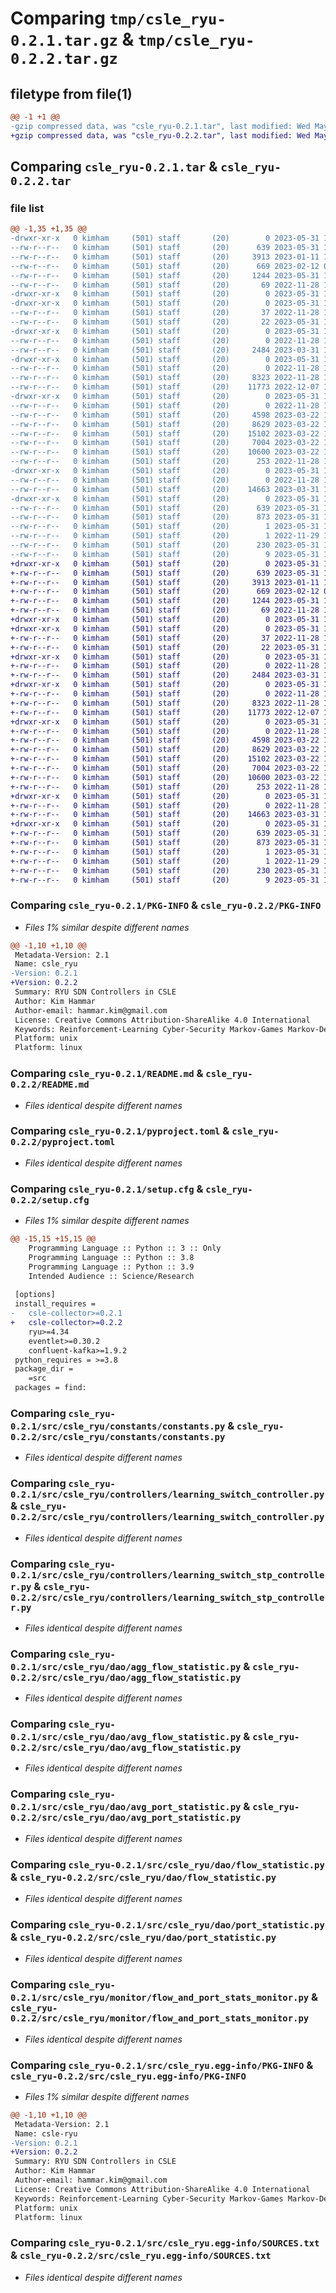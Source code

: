 # Comparing `tmp/csle_ryu-0.2.1.tar.gz` & `tmp/csle_ryu-0.2.2.tar.gz`

## filetype from file(1)

```diff
@@ -1 +1 @@
-gzip compressed data, was "csle_ryu-0.2.1.tar", last modified: Wed May 31 11:22:48 2023, max compression
+gzip compressed data, was "csle_ryu-0.2.2.tar", last modified: Wed May 31 11:45:48 2023, max compression
```

## Comparing `csle_ryu-0.2.1.tar` & `csle_ryu-0.2.2.tar`

### file list

```diff
@@ -1,35 +1,35 @@
-drwxr-xr-x   0 kimham     (501) staff       (20)        0 2023-05-31 11:22:48.686681 csle_ryu-0.2.1/
--rw-r--r--   0 kimham     (501) staff       (20)      639 2023-05-31 11:22:48.686865 csle_ryu-0.2.1/PKG-INFO
--rw-r--r--   0 kimham     (501) staff       (20)     3913 2023-01-11 18:45:47.000000 csle_ryu-0.2.1/README.md
--rw-r--r--   0 kimham     (501) staff       (20)      669 2023-02-12 08:59:32.000000 csle_ryu-0.2.1/pyproject.toml
--rw-r--r--   0 kimham     (501) staff       (20)     1244 2023-05-31 11:22:48.687808 csle_ryu-0.2.1/setup.cfg
--rw-r--r--   0 kimham     (501) staff       (20)       69 2022-11-28 13:00:49.000000 csle_ryu-0.2.1/setup.py
-drwxr-xr-x   0 kimham     (501) staff       (20)        0 2023-05-31 11:22:48.672407 csle_ryu-0.2.1/src/
-drwxr-xr-x   0 kimham     (501) staff       (20)        0 2023-05-31 11:22:48.676263 csle_ryu-0.2.1/src/csle_ryu/
--rw-r--r--   0 kimham     (501) staff       (20)       37 2022-11-28 13:00:49.000000 csle_ryu-0.2.1/src/csle_ryu/__init__.py
--rw-r--r--   0 kimham     (501) staff       (20)       22 2023-05-31 11:22:38.000000 csle_ryu-0.2.1/src/csle_ryu/__version__.py
-drwxr-xr-x   0 kimham     (501) staff       (20)        0 2023-05-31 11:22:48.679866 csle_ryu-0.2.1/src/csle_ryu/constants/
--rw-r--r--   0 kimham     (501) staff       (20)        0 2022-11-28 13:00:49.000000 csle_ryu-0.2.1/src/csle_ryu/constants/__init__.py
--rw-r--r--   0 kimham     (501) staff       (20)     2484 2023-03-31 11:14:06.000000 csle_ryu-0.2.1/src/csle_ryu/constants/constants.py
-drwxr-xr-x   0 kimham     (501) staff       (20)        0 2023-05-31 11:22:48.681475 csle_ryu-0.2.1/src/csle_ryu/controllers/
--rw-r--r--   0 kimham     (501) staff       (20)        0 2022-11-28 13:00:49.000000 csle_ryu-0.2.1/src/csle_ryu/controllers/__init__.py
--rw-r--r--   0 kimham     (501) staff       (20)     8323 2022-11-28 13:00:49.000000 csle_ryu-0.2.1/src/csle_ryu/controllers/learning_switch_controller.py
--rw-r--r--   0 kimham     (501) staff       (20)    11773 2022-12-07 10:40:04.000000 csle_ryu-0.2.1/src/csle_ryu/controllers/learning_switch_stp_controller.py
-drwxr-xr-x   0 kimham     (501) staff       (20)        0 2023-05-31 11:22:48.685296 csle_ryu-0.2.1/src/csle_ryu/dao/
--rw-r--r--   0 kimham     (501) staff       (20)        0 2022-11-28 13:00:49.000000 csle_ryu-0.2.1/src/csle_ryu/dao/__init__.py
--rw-r--r--   0 kimham     (501) staff       (20)     4598 2023-03-22 11:50:26.000000 csle_ryu-0.2.1/src/csle_ryu/dao/agg_flow_statistic.py
--rw-r--r--   0 kimham     (501) staff       (20)     8629 2023-03-22 11:50:26.000000 csle_ryu-0.2.1/src/csle_ryu/dao/avg_flow_statistic.py
--rw-r--r--   0 kimham     (501) staff       (20)    15102 2023-03-22 11:50:26.000000 csle_ryu-0.2.1/src/csle_ryu/dao/avg_port_statistic.py
--rw-r--r--   0 kimham     (501) staff       (20)     7004 2023-03-22 11:50:26.000000 csle_ryu-0.2.1/src/csle_ryu/dao/flow_statistic.py
--rw-r--r--   0 kimham     (501) staff       (20)    10600 2023-03-22 11:50:26.000000 csle_ryu-0.2.1/src/csle_ryu/dao/port_statistic.py
--rw-r--r--   0 kimham     (501) staff       (20)      253 2022-11-28 13:00:49.000000 csle_ryu-0.2.1/src/csle_ryu/dao/ryu_controller_type.py
-drwxr-xr-x   0 kimham     (501) staff       (20)        0 2023-05-31 11:22:48.686093 csle_ryu-0.2.1/src/csle_ryu/monitor/
--rw-r--r--   0 kimham     (501) staff       (20)        0 2022-11-28 13:00:49.000000 csle_ryu-0.2.1/src/csle_ryu/monitor/__init__.py
--rw-r--r--   0 kimham     (501) staff       (20)    14663 2023-03-31 11:14:06.000000 csle_ryu-0.2.1/src/csle_ryu/monitor/flow_and_port_stats_monitor.py
-drwxr-xr-x   0 kimham     (501) staff       (20)        0 2023-05-31 11:22:48.679245 csle_ryu-0.2.1/src/csle_ryu.egg-info/
--rw-r--r--   0 kimham     (501) staff       (20)      639 2023-05-31 11:22:48.000000 csle_ryu-0.2.1/src/csle_ryu.egg-info/PKG-INFO
--rw-r--r--   0 kimham     (501) staff       (20)      873 2023-05-31 11:22:48.000000 csle_ryu-0.2.1/src/csle_ryu.egg-info/SOURCES.txt
--rw-r--r--   0 kimham     (501) staff       (20)        1 2023-05-31 11:22:48.000000 csle_ryu-0.2.1/src/csle_ryu.egg-info/dependency_links.txt
--rw-r--r--   0 kimham     (501) staff       (20)        1 2022-11-29 18:03:06.000000 csle_ryu-0.2.1/src/csle_ryu.egg-info/not-zip-safe
--rw-r--r--   0 kimham     (501) staff       (20)      230 2023-05-31 11:22:48.000000 csle_ryu-0.2.1/src/csle_ryu.egg-info/requires.txt
--rw-r--r--   0 kimham     (501) staff       (20)        9 2023-05-31 11:22:48.000000 csle_ryu-0.2.1/src/csle_ryu.egg-info/top_level.txt
+drwxr-xr-x   0 kimham     (501) staff       (20)        0 2023-05-31 11:45:48.964332 csle_ryu-0.2.2/
+-rw-r--r--   0 kimham     (501) staff       (20)      639 2023-05-31 11:45:48.964456 csle_ryu-0.2.2/PKG-INFO
+-rw-r--r--   0 kimham     (501) staff       (20)     3913 2023-01-11 18:45:47.000000 csle_ryu-0.2.2/README.md
+-rw-r--r--   0 kimham     (501) staff       (20)      669 2023-02-12 08:59:32.000000 csle_ryu-0.2.2/pyproject.toml
+-rw-r--r--   0 kimham     (501) staff       (20)     1244 2023-05-31 11:45:48.965077 csle_ryu-0.2.2/setup.cfg
+-rw-r--r--   0 kimham     (501) staff       (20)       69 2022-11-28 13:00:49.000000 csle_ryu-0.2.2/setup.py
+drwxr-xr-x   0 kimham     (501) staff       (20)        0 2023-05-31 11:45:48.952087 csle_ryu-0.2.2/src/
+drwxr-xr-x   0 kimham     (501) staff       (20)        0 2023-05-31 11:45:48.955423 csle_ryu-0.2.2/src/csle_ryu/
+-rw-r--r--   0 kimham     (501) staff       (20)       37 2022-11-28 13:00:49.000000 csle_ryu-0.2.2/src/csle_ryu/__init__.py
+-rw-r--r--   0 kimham     (501) staff       (20)       22 2023-05-31 11:45:39.000000 csle_ryu-0.2.2/src/csle_ryu/__version__.py
+drwxr-xr-x   0 kimham     (501) staff       (20)        0 2023-05-31 11:45:48.957965 csle_ryu-0.2.2/src/csle_ryu/constants/
+-rw-r--r--   0 kimham     (501) staff       (20)        0 2022-11-28 13:00:49.000000 csle_ryu-0.2.2/src/csle_ryu/constants/__init__.py
+-rw-r--r--   0 kimham     (501) staff       (20)     2484 2023-03-31 11:14:06.000000 csle_ryu-0.2.2/src/csle_ryu/constants/constants.py
+drwxr-xr-x   0 kimham     (501) staff       (20)        0 2023-05-31 11:45:48.959420 csle_ryu-0.2.2/src/csle_ryu/controllers/
+-rw-r--r--   0 kimham     (501) staff       (20)        0 2022-11-28 13:00:49.000000 csle_ryu-0.2.2/src/csle_ryu/controllers/__init__.py
+-rw-r--r--   0 kimham     (501) staff       (20)     8323 2022-11-28 13:00:49.000000 csle_ryu-0.2.2/src/csle_ryu/controllers/learning_switch_controller.py
+-rw-r--r--   0 kimham     (501) staff       (20)    11773 2022-12-07 10:40:04.000000 csle_ryu-0.2.2/src/csle_ryu/controllers/learning_switch_stp_controller.py
+drwxr-xr-x   0 kimham     (501) staff       (20)        0 2023-05-31 11:45:48.963116 csle_ryu-0.2.2/src/csle_ryu/dao/
+-rw-r--r--   0 kimham     (501) staff       (20)        0 2022-11-28 13:00:49.000000 csle_ryu-0.2.2/src/csle_ryu/dao/__init__.py
+-rw-r--r--   0 kimham     (501) staff       (20)     4598 2023-03-22 11:50:26.000000 csle_ryu-0.2.2/src/csle_ryu/dao/agg_flow_statistic.py
+-rw-r--r--   0 kimham     (501) staff       (20)     8629 2023-03-22 11:50:26.000000 csle_ryu-0.2.2/src/csle_ryu/dao/avg_flow_statistic.py
+-rw-r--r--   0 kimham     (501) staff       (20)    15102 2023-03-22 11:50:26.000000 csle_ryu-0.2.2/src/csle_ryu/dao/avg_port_statistic.py
+-rw-r--r--   0 kimham     (501) staff       (20)     7004 2023-03-22 11:50:26.000000 csle_ryu-0.2.2/src/csle_ryu/dao/flow_statistic.py
+-rw-r--r--   0 kimham     (501) staff       (20)    10600 2023-03-22 11:50:26.000000 csle_ryu-0.2.2/src/csle_ryu/dao/port_statistic.py
+-rw-r--r--   0 kimham     (501) staff       (20)      253 2022-11-28 13:00:49.000000 csle_ryu-0.2.2/src/csle_ryu/dao/ryu_controller_type.py
+drwxr-xr-x   0 kimham     (501) staff       (20)        0 2023-05-31 11:45:48.963796 csle_ryu-0.2.2/src/csle_ryu/monitor/
+-rw-r--r--   0 kimham     (501) staff       (20)        0 2022-11-28 13:00:49.000000 csle_ryu-0.2.2/src/csle_ryu/monitor/__init__.py
+-rw-r--r--   0 kimham     (501) staff       (20)    14663 2023-03-31 11:14:06.000000 csle_ryu-0.2.2/src/csle_ryu/monitor/flow_and_port_stats_monitor.py
+drwxr-xr-x   0 kimham     (501) staff       (20)        0 2023-05-31 11:45:48.957486 csle_ryu-0.2.2/src/csle_ryu.egg-info/
+-rw-r--r--   0 kimham     (501) staff       (20)      639 2023-05-31 11:45:48.000000 csle_ryu-0.2.2/src/csle_ryu.egg-info/PKG-INFO
+-rw-r--r--   0 kimham     (501) staff       (20)      873 2023-05-31 11:45:48.000000 csle_ryu-0.2.2/src/csle_ryu.egg-info/SOURCES.txt
+-rw-r--r--   0 kimham     (501) staff       (20)        1 2023-05-31 11:45:48.000000 csle_ryu-0.2.2/src/csle_ryu.egg-info/dependency_links.txt
+-rw-r--r--   0 kimham     (501) staff       (20)        1 2022-11-29 18:03:06.000000 csle_ryu-0.2.2/src/csle_ryu.egg-info/not-zip-safe
+-rw-r--r--   0 kimham     (501) staff       (20)      230 2023-05-31 11:45:48.000000 csle_ryu-0.2.2/src/csle_ryu.egg-info/requires.txt
+-rw-r--r--   0 kimham     (501) staff       (20)        9 2023-05-31 11:45:48.000000 csle_ryu-0.2.2/src/csle_ryu.egg-info/top_level.txt
```

### Comparing `csle_ryu-0.2.1/PKG-INFO` & `csle_ryu-0.2.2/PKG-INFO`

 * *Files 1% similar despite different names*

```diff
@@ -1,10 +1,10 @@
 Metadata-Version: 2.1
 Name: csle_ryu
-Version: 0.2.1
+Version: 0.2.2
 Summary: RYU SDN Controllers in CSLE
 Author: Kim Hammar
 Author-email: hammar.kim@gmail.com
 License: Creative Commons Attribution-ShareAlike 4.0 International
 Keywords: Reinforcement-Learning Cyber-Security Markov-Games Markov-Decision-Processes
 Platform: unix
 Platform: linux
```

### Comparing `csle_ryu-0.2.1/README.md` & `csle_ryu-0.2.2/README.md`

 * *Files identical despite different names*

### Comparing `csle_ryu-0.2.1/pyproject.toml` & `csle_ryu-0.2.2/pyproject.toml`

 * *Files identical despite different names*

### Comparing `csle_ryu-0.2.1/setup.cfg` & `csle_ryu-0.2.2/setup.cfg`

 * *Files 1% similar despite different names*

```diff
@@ -15,15 +15,15 @@
 	Programming Language :: Python :: 3 :: Only
 	Programming Language :: Python :: 3.8
 	Programming Language :: Python :: 3.9
 	Intended Audience :: Science/Research
 
 [options]
 install_requires = 
-	csle-collector>=0.2.1
+	csle-collector>=0.2.2
 	ryu>=4.34
 	eventlet>=0.30.2
 	confluent-kafka>=1.9.2
 python_requires = >=3.8
 package_dir = 
 	=src
 packages = find:
```

### Comparing `csle_ryu-0.2.1/src/csle_ryu/constants/constants.py` & `csle_ryu-0.2.2/src/csle_ryu/constants/constants.py`

 * *Files identical despite different names*

### Comparing `csle_ryu-0.2.1/src/csle_ryu/controllers/learning_switch_controller.py` & `csle_ryu-0.2.2/src/csle_ryu/controllers/learning_switch_controller.py`

 * *Files identical despite different names*

### Comparing `csle_ryu-0.2.1/src/csle_ryu/controllers/learning_switch_stp_controller.py` & `csle_ryu-0.2.2/src/csle_ryu/controllers/learning_switch_stp_controller.py`

 * *Files identical despite different names*

### Comparing `csle_ryu-0.2.1/src/csle_ryu/dao/agg_flow_statistic.py` & `csle_ryu-0.2.2/src/csle_ryu/dao/agg_flow_statistic.py`

 * *Files identical despite different names*

### Comparing `csle_ryu-0.2.1/src/csle_ryu/dao/avg_flow_statistic.py` & `csle_ryu-0.2.2/src/csle_ryu/dao/avg_flow_statistic.py`

 * *Files identical despite different names*

### Comparing `csle_ryu-0.2.1/src/csle_ryu/dao/avg_port_statistic.py` & `csle_ryu-0.2.2/src/csle_ryu/dao/avg_port_statistic.py`

 * *Files identical despite different names*

### Comparing `csle_ryu-0.2.1/src/csle_ryu/dao/flow_statistic.py` & `csle_ryu-0.2.2/src/csle_ryu/dao/flow_statistic.py`

 * *Files identical despite different names*

### Comparing `csle_ryu-0.2.1/src/csle_ryu/dao/port_statistic.py` & `csle_ryu-0.2.2/src/csle_ryu/dao/port_statistic.py`

 * *Files identical despite different names*

### Comparing `csle_ryu-0.2.1/src/csle_ryu/monitor/flow_and_port_stats_monitor.py` & `csle_ryu-0.2.2/src/csle_ryu/monitor/flow_and_port_stats_monitor.py`

 * *Files identical despite different names*

### Comparing `csle_ryu-0.2.1/src/csle_ryu.egg-info/PKG-INFO` & `csle_ryu-0.2.2/src/csle_ryu.egg-info/PKG-INFO`

 * *Files 1% similar despite different names*

```diff
@@ -1,10 +1,10 @@
 Metadata-Version: 2.1
 Name: csle-ryu
-Version: 0.2.1
+Version: 0.2.2
 Summary: RYU SDN Controllers in CSLE
 Author: Kim Hammar
 Author-email: hammar.kim@gmail.com
 License: Creative Commons Attribution-ShareAlike 4.0 International
 Keywords: Reinforcement-Learning Cyber-Security Markov-Games Markov-Decision-Processes
 Platform: unix
 Platform: linux
```

### Comparing `csle_ryu-0.2.1/src/csle_ryu.egg-info/SOURCES.txt` & `csle_ryu-0.2.2/src/csle_ryu.egg-info/SOURCES.txt`

 * *Files identical despite different names*

